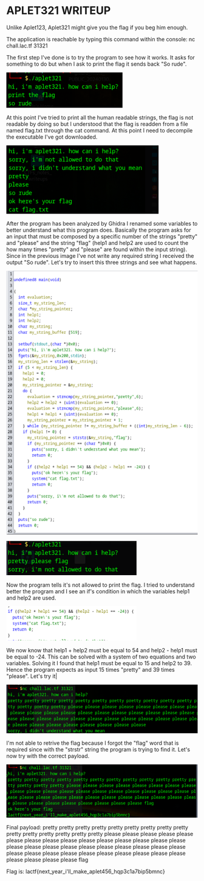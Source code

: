 # APLET321 WRITEUP

Unlike Aplet123, Aplet321 might give you the flag if you beg him enough.

The application is reachable by typing this command within the console: nc chall.lac.tf 31321

The first step I've done is to try the program to see how it works. It asks for something to do but when I ask to print the flag it sends back "So rude".

![testo alt](Images/aplet1.png)

At this point I've tried to print all the human readable strings, the flag is not readable by doing so but I understood that the flag is readden from a file named flag.txt through the cat command. At this point I need to decompile the executable I've got downloaded.

![testo alt](Images/aplet2.png)

After the program has been analyzed by Ghidra I renamed some variables to better understand what this program does. Basically the program asks for an input that must be composed by a specific number of the strings "pretty" and "please" and the string "flag" (help1 and help2 are used to count the how many times "pretty" and "please" are found within the input string). Since in the previous image I've not write any required string I received the output "So rude". Let's try to insert this three strings and see what happens.

![testo alt](Images/aplet3.png)

![testo alt](Images/aplet4.png)

Now the program tells it's not allowed to print the flag. I tried to understand better the program and I see an if's condition in which the variables help1 and help2 are used.

![testo alt](Images/aplet5.png)

We now know that help1 + help2 must be equal to 54 and help2 - help1 must be equal to -24. This can be solved with a system of two equations and two variables. Solving it I found that help1 must be equal to 15 and help2 to 39. Hence the program expects as input 15 times "pretty" and 39 times "please". Let's try it|

![testo alt](Images/aplet6.png)

I'm not able to retrive the flag because I forgot the "flag" word that is required since with the "strstr" string the program is trying to find it. Let's now try with the correct payload.

![testo alt](Images/aplet7.png)

Final payload: pretty pretty pretty pretty pretty pretty pretty pretty pretty pretty pretty pretty pretty pretty pretty please please please please please please please please please please please please please please please please please please please please please please please please please please please please please please please please please please please please please please please flag

Flag is: lactf{next_year_i'll_make_aplet456_hqp3c1a7bip5bmnc}
